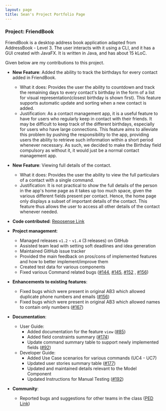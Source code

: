 ```yaml
---
layout: page
title: Sean's Project Portfolio Page
---
```


### Project: FriendBook

FriendBook is a desktop address book application adapted from AddressBook - Level 3. The user interacts with it using a CLI, and it has a GUI created with JavaFX. It is written in Java, and has about 15 kLoC.

Given below are my contributions to this project.

* **New Feature**: Added the ability to track the birthdays for every contact added in FriendBook.
  * What it does: Provides the user the ability to countdown and track the remaining days to every contact's birthday in the form of a list for visual representation(closest birthday is shown first). This feature supports automatic update and sorting when a new contact is added.
  * Justification: As a contact management app, it is a useful feature to have for users who regularly keep in contact with their friends. It may be difficult to keep track of the different birthdays, especially for users who have large connections. This feature aims to alleviate this problem by pushing the responsibility to the app, providing users the ability to retrieve such information within a short period whenever necessary. As such, we decided to make the Birthday field compulsory as without it, it would just be a normal contact management app.

* **New Feature**: Viewing full details of the contact.
  * What it does: Provides the user the ability to view the full particulars of a contact with a single command.
  * Justification: It is not practical to show the full details of the person in the app's home page as it takes up too much space, given the various different fields present per contact. Hence, the home page only displays a subset of important details of the contact. This feature thus allows the user to access all other details of the contact whenever needed.

* **Code contributed**: [Reposense Link](https://nus-cs2103-ay2122s1.github.io/tp-dashboard/?search=&sort=groupTitle&sortWithin=title&since=2021-09-17&timeframe=commit&mergegroup=&groupSelect=groupByRepos&breakdown=false&tabOpen=true&tabType=authorship&tabAuthor=xnajasho&tabRepo=AY2122S1-CS2103-F10-3%2Ftp%5Bmaster%5D&authorshipIsMergeGroup=false&authorshipFileTypes=docs~functional-code~test-code&authorshipIsBinaryFileTypeChecked=false)

* **Project management**:
  * Managed releases `v1.2` - `v1.4` (3 releases) on GitHub
  * Assisted team lead with setting soft deadlines and idea generation
  * Maintained GitHub issue tracker
  * Provided the main feedback on pros/cons of implemented features and how to better implement/improve them
  * Created test data for various components
  * Fixed various Command related bugs ([\#144](https://github.com/AY2122S1-CS2103-F10-3/tp/pull/144), [\#145](https://github.com/AY2122S1-CS2103-F10-3/tp/pull/145), [\#152](https://github.com/AY2122S1-CS2103-F10-3/tp/pull/152) , [\#156](https://github.com/AY2122S1-CS2103-F10-3/tp/pull/156))

* **Enhancements to existing features**:
  * Fixed bugs which were present in original AB3 which allowed duplicate phone numbers and emails ([\#156](https://github.com/AY2122S1-CS2103-F10-3/tp/pull/156))
  * Fixed bugs which were present in original AB3 which allowed names to contain only numbers ([\#167](https://github.com/AY2122S1-CS2103-F10-3/tp/pull/167))

* **Documentation**:
  * User Guide:
    * Added documentation for the feature `view` ([\#85](https://github.com/AY2122S1-CS2103-F10-3/tp/pull/85))
    * Added field constraints summary ([\#174](https://github.com/AY2122S1-CS2103-F10-3/tp/pull/174))
    * Update command summary table to support newly implemented fields ([\#92](https://github.com/AY2122S1-CS2103-F10-3/tp/pull/92/files))
  * Developer Guide:
    * Added Use Case scenarios for various commands (UC4 - UC7)
    * Updated user stories summary table ([\#177](https://github.com/AY2122S1-CS2103-F10-3/tp/pull/177))
    * Updated and maintained details relevant to the Model Component
    * Updated Instructions for Manual Testing ([\#192](https://github.com/AY2122S1-CS2103-F10-3/tp/pull/192))

* **Community**:
  * Reported bugs and suggestions for other teams in the class ([PED Link](https://github.com/xnajasho/ped/issues))
